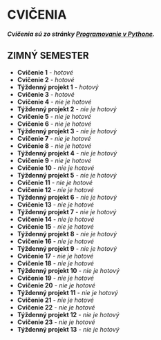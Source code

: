 # CVIČENIA
***Cvičenia sú zo stránky [Programovanie v Pythone](https://python.input.sk/index.html).***
## ZIMNÝ SEMESTER
- **Cvičenie 1** - *hotové*
- **Cvičenie 2** - *hotové*
- **Týždenný projekt 1** - *hotový*
- **Cvičenie 3** - *hotové*
- **Cvičenie 4** - *nie je hotové*
- **Týždenný projekt 2** - *nie je hotový*
- **Cvičenie 5** - *nie je hotové*
- **Cvičenie 6** - *nie je hotové*
- **Týždenný projekt 3** - *nie je hotový*
- **Cvičenie 7** - *nie je hotové*
- **Cvičenie 8** - *nie je hotové*
- **Týždenný projekt 4** - *nie je hotový*
- **Cvičenie 9** - *nie je hotové*
- **Cvičenie 10** - *nie je hotové*
- **Týždenný projekt 5** - *nie je hotový*
- **Cvičenie 11** - *nie je hotové*
- **Cvičenie 12** - *nie je hotové*
- **Týždenný projekt 6** - *nie je hotový*
- **Cvičenie 13** - *nie je hotové*
- **Týždenný projekt 7** - *nie je hotový*
- **Cvičenie 14** - *nie je hotové*
- **Cvičenie 15** - *nie je hotové*
- **Týždenný projekt 8** - *nie je hotový*
- **Cvičenie 16** - *nie je hotové*
- **Týždenný projekt 9** - *nie je hotový*
- **Cvičenie 17** - *nie je hotové*
- **Cvičenie 18** - *nie je hotové*
- **Týždenný projekt 10** - *nie je hotový*
- **Cvičenie 19** - *nie je hotové*
- **Cvičenie 20** - *nie je hotové*
- **Týždenný projekt 11** - *nie je hotový*
- **Cvičenie 21** - *nie je hotové*
- **Cvičenie 22** - *nie je hotové*
- **Týždenný projekt 12** - *nie je hotový*
- **Cvičenie 23** - *nie je hotové*
- **Týždenný projekt 13** - *nie je hotový*